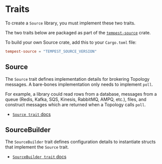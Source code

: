 # Traits

To create a `Source` library, you must implement these two traits.

The two traits below are packaged as part of the [`tempest-source`](https://docs.rs/crate/tempest-source/TEMPEST_SOURCE_VERSION) crate.

To build your own Source crate, add this to your `Cargo.toml` file:

```toml
tempest-source = "TEMPEST_SOURCE_VERSION"
```

## Source

The `Source` trait defines implementation details for brokering Topology messages. A bare-bones implementation only needs to implement `poll`.

For example, a library could read rows from a database, messages from a queue (Redis, Kafka, SQS, Kinesis, RabbitMQ, AMPQ, etc.), files, and construct messages which are returned when a Topology calls `poll`.

- [`Source trait` docs](https://docs.rs/tempest-source/TEMPEST_SOURCE_VERSION/tempest_source/prelude/trait.SourceBuilder.html)

## SourceBuilder

The `SourceBuilder` trait defines configuration details to instantiate structs that implement the `Source` trait.

- [`SourceBuilder trait` docs](https://docs.rs/tempest-source/TEMPEST_SOURCE_VERSION/tempest_source/prelude/trait.SourceBuilder.html)